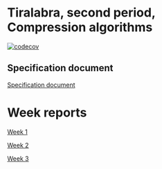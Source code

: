 # Tiralabra, second period, Compression algorithms

[![codecov](https://codecov.io/gh/HegePI/tiralabra-p2-compression-algorithms/branch/master/graph/badge.svg?token=S2vPQBn3rW)](https://codecov.io/gh/HegePI/tiralabra-p2-compression-algorithms/)

## Specification document

[Specification document](https://github.com/HegePI/tiralabra-p2-compression-algorithms/blob/master/doc/specDoc.md)

# Week reports

[Week 1](https://github.com/HegePI/tiralabra-p2-compression-algorithms/blob/master/doc/weekReports/week1.md)

[Week 2](https://github.com/HegePI/tiralabra-p2-compression-algorithms/blob/master/doc/weekReports/week2.md)

[Week 3](https://github.com/HegePI/tiralabra-p2-compression-algorithms/blob/master/doc/weekReports/week3.md)
